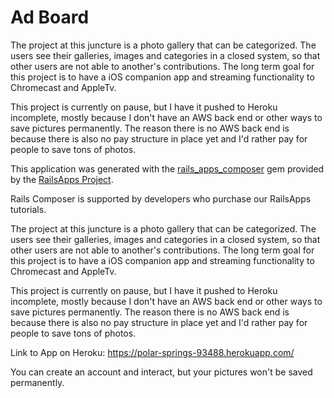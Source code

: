 Ad Board
================

The project at this juncture is a photo gallery that can be categorized. The users see their galleries, images and categories in a closed system, so that other users are not able to another's contributions. The long term goal for this project is to have a iOS companion app and streaming functionality to Chromecast and AppleTv.

This project is currently on pause, but I have it pushed to Heroku incomplete, mostly because I don't have an AWS back end or other ways to save pictures permanently. The reason there is no AWS back end is because there is also no pay structure in place yet and I'd rather pay for people to save tons of photos.

This application was generated with the [rails_apps_composer](https://github.com/RailsApps/rails_apps_composer) gem
provided by the [RailsApps Project](http://railsapps.github.io/).

Rails Composer is supported by developers who purchase our RailsApps tutorials.


The project at this juncture is a photo gallery that can be categorized. The users see their galleries, images and categories in a closed system, so that other users are not able to another's contributions. The long term goal for this project is to have a iOS companion app and streaming functionality to Chromecast and AppleTv.

This project is currently on pause, but I have it pushed to Heroku incomplete, mostly because I don't have an AWS back end or other ways to save pictures permanently. The reason there is no AWS back end is because there is also no pay structure in place yet and I'd rather pay for people to save tons of photos.

Link to App on Heroku:
https://polar-springs-93488.herokuapp.com/

You can create an account and interact, but your pictures won't be saved permanently.
